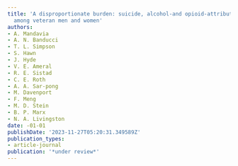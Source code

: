 ```yaml
---
title: 'A disproportionate burden: suicide, alcohol-and opioid-attributable deaths
  among veteran men and women'
authors:
- A. Mandavia
- A. N. Banducci
- T. L. Simpson
- S. Hawn
- J. Hyde
- V. E. Ameral
- R. E. Sistad
- C. E. Roth
- A. A. Sar-pong
- M. Davenport
- F. Meng
- M. D. Stein
- B. P. Marx
- N. A. Livingston
date: -01-01
publishDate: '2023-11-27T05:20:31.349589Z'
publication_types:
- article-journal
publication: '*under review*'
---
```

